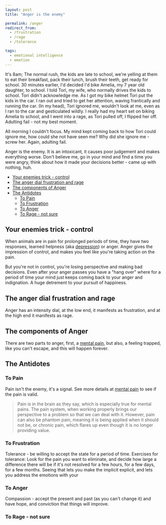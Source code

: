```yaml
---
layout: post
title: "Anger is the enemy"

permalink: /anger
redirect_from:
  - /frustration
  - /rage
  - /tolerance

tags:
  - emotional intelligence
  - emotion
---
```


It's 8am; The normal rush, the kids are late to school, we're yelling at them to eat their breakfast, pack their lunch, brush their teeth, get ready for school. 30 minutes earlier, I'd decided I'd bike Amelia, my 7 year old daughter, to school. I told Tori, my wife, who normally drives the kids to school. Tori didn't acknowledge me. As I got my bike helmet Tori put the kids in the car. I ran out and tried to get her attention, waving frantically and running the car. (In my head), Tori ignored me, wouldn't look at me, even as I ran to the car and gesticulated wildly. I really had my heart set on biking Amelia to school, and I went into a rage, as Tori pulled off, I flipped her off. Adulting fail - not my best moment.

All morning I couldn't focus. My mind kept coming back to how Tori could ignore me, how could she not have seen me? Why did she ignore me - screw her. Again, adulting fail.

Anger is the enemy. It is an intoxicant, it causes poor judgement and makes everything worse. Don't believe me, go in your mind and find a time you were angry, think about how it made your decisions better - came up with nothing, huh.

<!-- prettier-ignore-start -->


<!-- vim-markdown-toc GFM -->

- [Your enemies trick - control](#your-enemies-trick---control)
- [The anger dial frustration and rage](#the-anger-dial-frustration-and-rage)
- [The components of Anger](#the-components-of-anger)
- [The Antidotes](#the-antidotes)
    - [To Pain](#to-pain)
    - [To Frustration](#to-frustration)
    - [To Anger](#to-anger)
    - [To Rage - not sure](#to-rage---not-sure)

<!-- vim-markdown-toc -->
<!-- prettier-ignore-end -->

## Your enemies trick - control

When animals are in pain for prolonged periods of time, they have two responses, learned helpness (aka [depression](/depression)) or anger. Anger gives the impression of control, and makes you feel like you're taking action on the pain.

But you're not in control, you're losing perspective and making bad decisions. Even after your anger passes you have a "hang over" where for a period of time your mind just keeps coming back to your anger and indignation. A huge detrement to your pursuit of happiness.

## The anger dial frustration and rage

Anger has an intensity dial, at the low end, it manifests as frustration, and at the high end it manifests as rage.

## The components of Anger

There are two parts to anger, first, a [mental pain](/mental-pain), but also, a feeling trapped, like you can't escape, and this will happen forever.

## The Antidotes

### To Pain

Pain isn't the enemy, it's a signal. See more details at [mental pain](/mental-pain) to see if the pain is valid.

> Pain is in the brain as they say, which is especially true for mental pains. The pain system, when working properly brings our perspective to a problem so that we can deal with it. However, pain can also be phantom pain, meaning it is being applied when it should not be, or chronic pain, which flares up even though it is no longer providing value.

### To Frustration

Tolerance - be willing to accept the state for a period of time. Exercises for tolerance: Look for the pain you want to eliminate, and decide how large a difference there will be if it's not resolved for a few hours, for a few days, for a few months. Seeing that lets you make the implicit explicit, and lets you address the emotions with your

### To Anger

Compassion - accept the present and past (as you can't change it) and have hope, and conviction that things will improve.

### To Rage - not sure
